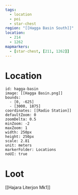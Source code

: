 ```yaml
---
tags:
  - location
  - poi
  - star-chest
region: "[[Hagga Basin South]]"
location:
  - 214
  - 1262
mapmarkers:
  - [star-chest, [211, 1262]]
---
```

# Location
```leaflet
id: hagga-basin
image: [[Hagga Basin.png]]
bounds:
  - [0, -625]
  - [3000, 1875]
coordinates: [[Radio Station]]
defaultZoom: 0
zoomDelta: 0.5
minZoom: -2
maxZoom: 1
width: 250px
height: 250px
scale: 2.81
unit: meters
markerFolder: Locations
noUI: true
```
# Loot
[[Hajara Literjon Mk1]]
